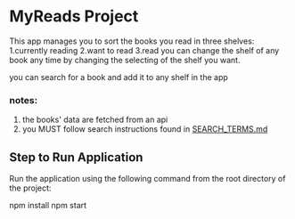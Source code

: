 # MyReads Project

This app manages you to sort the books you read in three shelves:
1.currently reading 
2.want to read
3.read
 you can change the shelf of any book any time by changing the selecting  of the shelf you want.  

you can search for a book and add it to any shelf in the app 

### notes:
1. the books' data are fetched from an api 
2. you MUST follow search instructions found in [SEARCH_TERMS.md](SEARCH_TERMS.md)


## Step to Run Application

 Run the application using the following command from the root directory of the project:

npm install
npm start